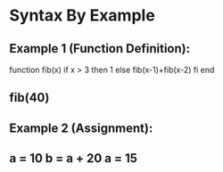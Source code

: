 # Syntax By Example

Example 1 (Function Definition):
---
function fib(x)
  if x > 3 then
    1 
  else
    fib(x-1)+fib(x-2)
  fi
end

fib(40)
--- 

Example 2 (Assignment):
---
a = 10
b = a + 20
a = 15
---
